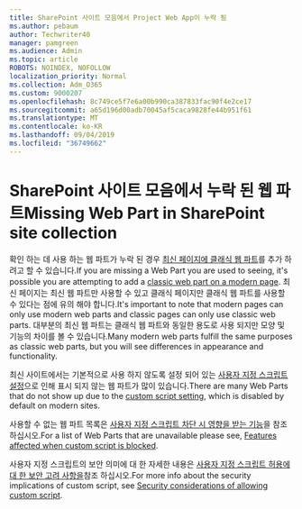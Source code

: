 ```yaml
---
title: SharePoint 사이트 모음에서 Project Web App이 누락 됨
ms.author: pebaum
author: Techwriter40
manager: pamgreen
ms.audience: Admin
ms.topic: article
ROBOTS: NOINDEX, NOFOLLOW
localization_priority: Normal
ms.collection: Adm_O365
ms.custom: 9000207
ms.openlocfilehash: 8c749ce5f7e6a00b990ca387833fac90f4e2ce17
ms.sourcegitcommit: a65d196d00adb70045af5caca9828fe44b951f61
ms.translationtype: MT
ms.contentlocale: ko-KR
ms.lasthandoff: 09/04/2019
ms.locfileid: "36749662"
---
```

# <a name="missing-web-part-in-sharepoint-site-collection"></a><span data-ttu-id="51739-102">SharePoint 사이트 모음에서 누락 된 웹 파트</span><span class="sxs-lookup"><span data-stu-id="51739-102">Missing Web Part in SharePoint site collection</span></span>

<span data-ttu-id="51739-103">확인 하는 데 사용 하는 웹 파트가 누락 된 경우 [최신 페이지에 클래식 웹 파트](https://support.office.com/article/classic-and-modern-web-part-experiences-3fdae6c3-8fc1-49ab-8708-8c104b882e64)를 추가 하려고 할 수 있습니다.</span><span class="sxs-lookup"><span data-stu-id="51739-103">If you are missing a Web Part you are used to seeing, it's possible you are attempting to add a [classic web part on a modern page](https://support.office.com/article/classic-and-modern-web-part-experiences-3fdae6c3-8fc1-49ab-8708-8c104b882e64).</span></span> <span data-ttu-id="51739-104">최신 페이지는 최신 웹 파트만 사용할 수 있고 클래식 페이지만 클래식 웹 파트를 사용할 수 있다는 점에 유의 해야 합니다.</span><span class="sxs-lookup"><span data-stu-id="51739-104">It's important to note that modern pages can only use modern web parts and classic pages can only use classic web parts.</span></span> <span data-ttu-id="51739-105">대부분의 최신 웹 파트는 클래식 웹 파트와 동일한 용도로 사용 되지만 모양 및 기능의 차이를 볼 수 있습니다.</span><span class="sxs-lookup"><span data-stu-id="51739-105">Many modern web parts fulfill the same purposes as classic web parts, but you will see differences in appearance and functionality.</span></span>

<span data-ttu-id="51739-106">최신 사이트에서는 기본적으로 사용 하지 않도록 설정 되어 있는 [사용자 지정 스크립트 설정](https://docs.microsoft.com/sharepoint/allow-or-prevent-custom-script)으로 인해 표시 되지 않는 웹 파트가 많이 있습니다.</span><span class="sxs-lookup"><span data-stu-id="51739-106">There are many Web Parts that do not show up due to the [custom script setting](https://docs.microsoft.com/sharepoint/allow-or-prevent-custom-script), which is disabled by default on modern sites.</span></span> 

<span data-ttu-id="51739-107">사용할 수 없는 웹 파트 목록은 [사용자 지정 스크립트 차단 시 영향을 받는 기능](https://docs.microsoft.com/sharepoint/allow-or-prevent-custom-script#features-affected-when-custom-script-is-blocked)을 참조 하십시오.</span><span class="sxs-lookup"><span data-stu-id="51739-107">For a list of Web Parts that are unavailable please see, [Features affected when custom script is blocked](https://docs.microsoft.com/sharepoint/allow-or-prevent-custom-script#features-affected-when-custom-script-is-blocked).</span></span>

 <span data-ttu-id="51739-108">사용자 지정 스크립트의 보안 의미에 대 한 자세한 내용은 [사용자 지정 스크립트 허용에 대 한 보안 고려 사항을](https://docs.microsoft.com/sharepoint/security-considerations-of-allowing-custom-script)참조 하십시오.</span><span class="sxs-lookup"><span data-stu-id="51739-108">For more info about the security implications of custom script, see [Security considerations of allowing custom script](https://docs.microsoft.com/sharepoint/security-considerations-of-allowing-custom-script).</span></span>
